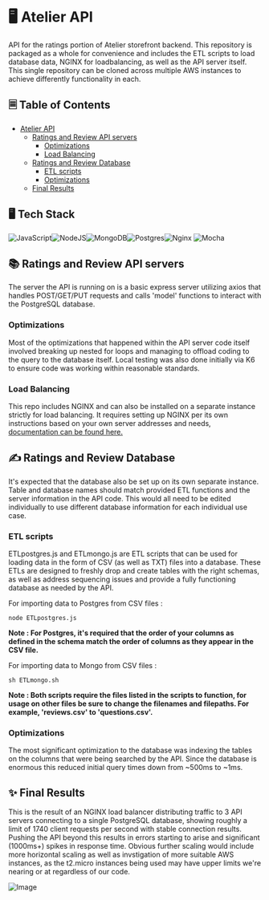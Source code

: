

# 🖥️ Atelier API
API for the ratings portion of Atelier storefront backend. This repository is packaged as a whole for convenience and includes the ETL scripts to load database data, NGINX for loadbalancing, as well as the API server itself. This single repository can be cloned across multiple AWS instances to achieve differently functionality in each.

## 🗏 Table of Contents
- [Atelier API](#atelier-api)
  * [Ratings and Review API servers](#ratings-and-review-api-servers)
    + [Optimizations](#optimizations)
    + [Load Balancing](#load-balancing)
  * [Ratings and Review Database](#ratings-and-review-database)
    + [ETL scripts](#etl-scripts)
    + [Optimizations](#optimizations-1)
  * [Final Results](#final-results)
  
## 🖥️ Tech Stack
![JavaScript](https://img.shields.io/badge/javascript-%23323330.svg?style=for-the-badge&logo=javascript&logoColor=%23F7DF1E)![NodeJS](https://img.shields.io/badge/node.js-6DA55F?style=for-the-badge&logo=node.js&logoColor=white)![MongoDB](https://img.shields.io/badge/MongoDB-%234ea94b.svg?style=for-the-badge&logo=mongodb&logoColor=white)![Postgres](https://img.shields.io/badge/postgres-%23316192.svg?style=for-the-badge&logo=postgresql&logoColor=white)![Nginx](https://img.shields.io/badge/nginx-%23009639.svg?style=for-the-badge&logo=nginx&logoColor=white)	![Mocha](https://img.shields.io/badge/-mocha-%238D6748?style=for-the-badge&logo=mocha&logoColor=white)

## 📚 Ratings and Review API servers  
The server the API is running on is a basic express server utilizing axios that handles POST/GET/PUT requests and calls 'model' functions to interact with the PostgreSQL database.

### Optimizations  
Most of the optimizations that happened within the API server code itself involved breaking up nested for loops and managing to offload coding to the query to the database itself. Local testing was also done initially via K6 to ensure code was working within reasonable standards.

### Load Balancing  
This repo includes NGINX and can also be installed on a separate instance strictly for load balancing. It requires setting up NGINX per its own instructions based on your own server addresses and needs, [documentation can be found here.](http://nginx.org/en/docs/)

## ✍️ Ratings and Review Database
It's expected that the database also be set up on its own separate instance. Table and database names should match provided ETL functions and the server information in the API code. This would all need to be edited individually to use different database information for each individual use case.

### ETL scripts
ETLpostgres.js and ETLmongo.js are ETL scripts that can be used for loading data in the form of CSV (as well as TXT) files into a database. These ETLs are designed to freshly drop and create tables with the right schemas, as well as address sequencing issues and provide a fully functioning database as needed by the API.

For importing data to Postgres from CSV files : 
  
```node ETLpostgres.js```   
  
 **Note : For Postgres, it's required that the order of your columns as defined in the schema match the order of columns as they appear in the CSV file.**  

  
For importing data to Mongo from CSV files :
  
```sh ETLmongo.sh```  

**Note : Both scripts require the files listed in the scripts to function, for usage on other files be sure to change the filenames and filepaths. For example, 'reviews.csv' to 'questions.csv'.**

### Optimizations
The most significant optimization to the database was indexing the tables on the columns that were being searched by the API. Since the database is enormous this reduced initial query times down from ~500ms to ~1ms.  

## ✨ Final Results

This is the result of an NGINX load balancer distributing traffic to 3 API servers connecting to a single PostgreSQL database, showing roughly a limit of 1740 client requests per second with stable connection results. Pushing the API beyond this results in errors starting to arise and significant (1000ms+) spikes in response time. Obvious further scaling would include more horizontal scaling as well as invstigation of more suitable AWS instances, as the t2.micro instances being used may have upper limits we're nearing or at regardless of our code.

![Image](https://i.imgur.com/dTDuStO.png)
